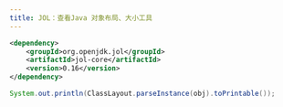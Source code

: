 ```yaml
---
title: JOL：查看Java 对象布局、大小工具
---
```


```xml
<dependency>
    <groupId>org.openjdk.jol</groupId>
    <artifactId>jol-core</artifactId>
    <version>0.16</version>
</dependency>
```

<!--more-->

```java
System.out.println(ClassLayout.parseInstance(obj).toPrintable());
```

